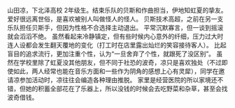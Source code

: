 山田凉，下北泽高校 2年级生。结束乐队的贝斯和作曲担当，伊地知虹夏的挚友。 爱好很远离世俗，是喜欢被别人叫做怪人的怪人。 贝斯技术高超，之前在另一支乐队担任贝斯手，但因为性格不合选择主动退出。 平常沉默寡言，但一谈到摇滚就会滔滔不绝。 虽然看起来冷静镇定，但有些时候内心意外的纤细，压力过大时连人设都会发生翻天覆地的变化（打工时在店里露出灿烂的笑容接待客人）。 比起盲目的追求流行，更加注重个性，认为“一旦舍弃了个性，就跟死了没区别”。 虽然在学校里除了虹夏没其他朋友，但不同于社恐的波奇，凉只是喜欢独处（不过即使如此，两人经常也能在音乐方面和一些作为阴角的感想上心有灵犀），同学在邀请凉参加活动时，凉往往会编造各种理由推脱。 家里是经营医院的所以家境还不错，但她的积蓄全部花在了乐器上，所以没钱的时候会去吃野菜和杂草，甚至会找波奇借钱。